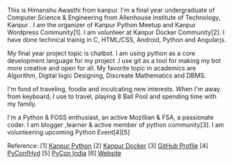 This is Himanshu Awasthi from kanpur. I'm a final year undergraduate of Computer Science & Engineering from  Allenhouse Institute of Technology,  Kanpur . 
I am the organizer of Kanpur Python Meetup and Kanpur Wordpress Community[1].
I am volunteer at Kanpur Docker Community[2]. I have done technical trainig in C,  HTML/CSS,  Android, Python and Angularjs.

My final year project topic is chatbot. I am using python as a core development language for my project .I use git as a tool for making my bot more creative and open for all. My favorite topic in academics are Algorithm, Digital logic Designing, Discreate Mathematics and DBMS. 

I'm fond of traveling, foodie and inculcating new interests. When I'm away from keyboard, I use to travel, playing 8 Ball Pool and spending time with my family.

I'm a Python & FOSS enthusiast, an active Mozillian & FSA, a passionate coder. 
I am blogger ,learner & active member of python community[3].
I am volunteering upcoming Python Event[4][5] 



Reference:
[1] [Kanpur Python](https://www.meetup.com/KanpurPython/)
[2] [Kanpur Docker](https://www.meetup.com/Docker-Kanpur/)
[3] [GitHub Profile](https://github.com/HimanshuAwasthi95)
[4] [PyConfHyd](http://pyconf.hydpy.org/)
[5] [PyCon India](https://in.pycon.org/2017/)
[6] [Website](https://himanshuawasthi95.github.io)
